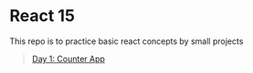 # React 15

This repo is to practice basic react concepts by small projects


> [Day 1: Counter App](./counter-app/)

